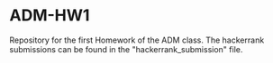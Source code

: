 # ADM-HW1

Repository for the first Homework of the ADM class. The hackerrank submissions can be found in the "hackerrank_submission" file. 
